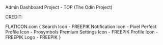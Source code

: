 Admin Dashboard Project - TOP (The Odin Project)

CREDIT:

FLATICON.com
{
Search Icon - FREEPIK 
Notification Icon - Pixel Perfect
Profile Icon - Prosymbols Premium
Settings Icon - FREEPIK
Profile Icon - FREEPIK
Logo - FREEPIK
}
